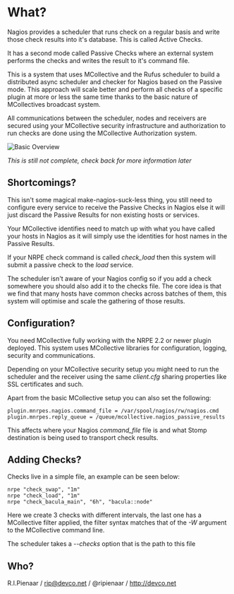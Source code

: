 What?
=====

Nagios provides a scheduler that runs check on a regular basis and write those
check results into it's database.  This is called Active Checks.

It has a second mode called Passive Checks where an external system performs
the checks and writes the result to it's command file.

This is a system that uses MCollective and the Rufus scheduler to build a
distributed async scheduler and checker for Nagios based on the Passive mode.
This approach will scale better and perform all checks of a specific plugin at
more or less the same time thanks to the basic nature of MCollectives
broadcast system.

All communications between the scheduler, nodes and receivers are secured
using your MCollective security infrastructure and authorization to run checks
are done using the MCollective Authorization system.

![Basic Overview](https://raw.github.com/ripienaar/mnrpes/master/docs/mnrpes-overview.jpg)

*This is still not complete, check back for more information later*

Shortcomings?
-------------

This isn't some magical make-nagios-suck-less thing, you still need to
configure every service to receive the Passive Checks in Nagios else it will
just discard the Passive Results for non existing hosts or services.

Your MCollective identifies need to match up with what you have called your
hosts in Nagios as it will simply use the identities for host names in the
Passive Results.

If your NRPE check command is called *check_load* then this system will submit
a passive check to the *load* service.

The scheduler isn't aware of your Nagios config so if you add a check
somewhere you should also add it to the checks file.  The core idea is that we
find that many hosts have common checks across batches of them, this system
will optimise and scale the gathering of those results.

Configuration?
--------------

You need MCollective fully working with the NRPE 2.2 or newer plugin deployed.
This system uses MCollective libraries for configuration, logging, security
and communications.

Depending on your MCollective security setup you might need to run the
scheduler and the receiver using the same *client.cfg* sharing properties like
SSL certificates and such.

Apart from the basic MCollective setup you can also set the following:

    plugin.mnrpes.nagios.command_file = /var/spool/nagios/rw/nagios.cmd
    plugin.mnrpes.reply_queue = /queue/mcollective.nagios_passive_results

This affects where your Nagios *command_file* file is and what Stomp
destination is being used to transport check results.

Adding Checks?
--------------
Checks live in a simple file, an example can be seen below:

    nrpe "check_swap", "1m"
    nrpe "check_load", "1m"
    nrpe "check_bacula_main", "6h", "bacula::node"

Here we create 3 checks with different intervals, the last one has a
MCollective filter applied, the filter syntax matches that of the *-W*
argument to the MCollective command line.

The scheduler takes a *--checks* option that is the path to this file

Who?
----

R.I.Pienaar / rip@devco.net / @ripienaar / http://devco.net
